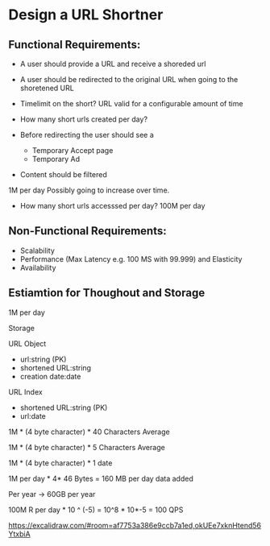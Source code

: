 
# Design a URL Shortner

## Functional Requirements:
- A user should provide a URL and receive a shoreded url
- A user should be redirected to the original URL when going to the shoretened URL

- Timelimit on the short? URL valid for a configurable amount of time

- How many short urls created per day?


- Before redirecting the user should see a 
  - Temporary Accept page
  - Temporary Ad
  
- Content should be filtered 


1M per day
Possibly going to increase over time.


- How many short urls accesssed per day?
100M per day



## Non-Functional Requirements:
- Scalability
- Performance (Max Latency e.g. 100 MS with 99.999)
and Elasticity
- Availability






## Estiamtion for Thoughout and Storage

1M per day


Storage

URL Object
- url:string (PK)
- shortened URL:string
- creation date:date


URL Index
- shortened URL:string (PK)
- url:date



1M * (4 byte character) * 40 Characters Average 

1M * (4 byte character) * 5 Characters Average 

1M * (4 byte character) * 1 date

1M per day * 4* 46 Bytes =  160 MB per day data added

Per year -> 60GB per year



100M R per day * 10 ^ (-5) = 10^8 * 10*-5 = 100 QPS


https://excalidraw.com/#room=af7753a386e9ccb7a1ed,okUEe7xknHtend56YtxbiA
